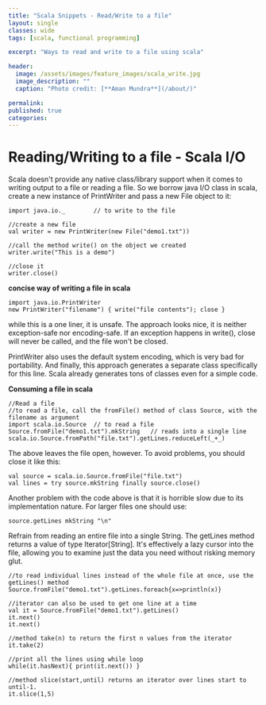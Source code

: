 ```yaml
---
title: "Scala Snippets - Read/Write to a file"
layout: single
classes: wide
tags: [scala, functional programming]

excerpt: "Ways to read and write to a file using scala"

header:
  image: /assets/images/feature_images/scala_write.jpg
  image_description: ""
  caption: "Photo credit: [**Aman Mundra**](/about/)"

permalink:
published: true
categories: 
---
```


# Reading/Writing to a file - Scala I/O

Scala doesn't provide any native class/library support when it comes to writing output to a file or reading a file.
So we borrow java I/O class in scala, create a new instance of PrintWriter and pass a new File object to it:
    
    import java.io._        // to write to the file
    
    //create a new file
    val writer = new PrintWriter(new File("demo1.txt"))
    
    //call the method write() on the object we created 
    writer.write("This is a demo")
    
    //close it
    writer.close()
    
**concise way of writing a file in scala**
    
    import java.io.PrintWriter
    new PrintWriter("filename") { write("file contents"); close }
    
while this is a one liner, it is unsafe. The approach looks nice, it is neither exception-safe nor encoding-safe. 
If an exception happens in write(), close will never be called, and the file won't be closed.
    
PrintWriter also uses the default system encoding, which is very bad for portability. 
And finally, this approach generates a separate class specifically for this line.
Scala already generates tons of classes even for a simple code.

    
    
**Consuming a file in scala**
 
    //Read a file
    //to read a file, call the fromFile() method of class Source, with the filename as argument
    import scala.io.Source  // to read a file
    Source.fromFile("demo1.txt").mkString   // reads into a single line
    scala.io.Source.fromPath("file.txt").getLines.reduceLeft(_+_)
    
The above leaves the file open, however. To avoid problems, you should close it like this:

    val source = scala.io.Source.fromFile("file.txt")
    val lines = try source.mkString finally source.close()
    
Another problem with the code above is that it is horrible slow due to its implementation nature. For larger files one should use:
    
    source.getLines mkString "\n"
    
Refrain from reading an entire file into a single String. The getLines method returns a value of type Iterator[String]. 
It's effectively a lazy cursor into the file, allowing you to examine just the data you need without risking memory glut.
    
    //to read individual lines instead of the whole file at once, use the getLines() method
    Source.fromFile("demo1.txt").getLines.foreach{x=>println(x)}
    
    //iterator can also be used to get one line at a time
    val it = Source.fromFile("demo1.txt").getLines()
    it.next()
    it.next()
    
    //method take(n) to return the first n values from the iterator
    it.take(2)
    
    //print all the lines using while loop
    while(it.hasNext){ print(it.next()) }
    
    //method slice(start,until) returns an iterator over lines start to until-1.
    it.slice(1,5)
    
    